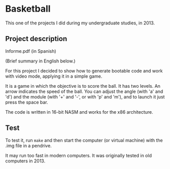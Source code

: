 # Basketball
This one of the projects I did during my undergraduate studies, in 2013.

## Project description
Informe.pdf (in Spanish)

(Brief summary in English below.)

For this project I decided to show how to generate bootable code and work with video mode, applying it in a simple game.

It is a game in which the objective is to score the ball. It has two levels. An arrow indicates the speed of the ball. You can adjust the angle (with 'a' and 'd') and the module (with '+' and '-', or with 'p' and 'm'), and to launch it just press the space bar.

The code is written in 16-bit NASM and works for the x86 architecture.

## Test
To test it, run ```make``` and then start the computer (or virtual machine) with the .img file in a pendrive.

It may run too fast in modern computers. It was originally tested in old computers in 2013.
